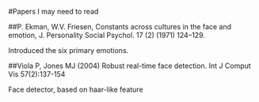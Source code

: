 #Papers I may need to read

##P. Ekman, W.V. Friesen, Constants across cultures in the face and emotion, J. Personality Social Psychol. 17 (2) (1971) 124–129.

Introduced the six primary emotions.


##Viola P, Jones MJ (2004) Robust real-time face detection. Int J Comput Vis 57(2):137-154

Face detector, based on haar-like feature

